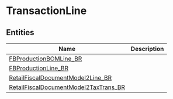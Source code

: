 
# TransactionLine


## Entities

|Name|Description|
|---|---|
|[FBProductionBOMLine_BR](FBProductionBOMLine_BR.cdm.json)||
|[FBProductionLine_BR](FBProductionLine_BR.cdm.json)||
|[RetailFiscalDocumentModel2Line_BR](RetailFiscalDocumentModel2Line_BR.cdm.json)||
|[RetailFiscalDocumentModel2TaxTrans_BR](RetailFiscalDocumentModel2TaxTrans_BR.cdm.json)||
